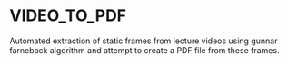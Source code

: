 # VIDEO_TO_PDF
Automated extraction of static frames from lecture videos using gunnar farneback algorithm and attempt to create a PDF file from these frames.
